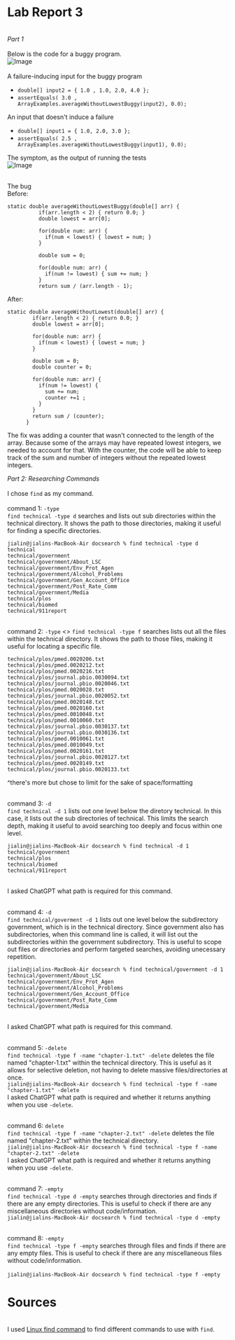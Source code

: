 # Lab Report 3
<br> *Part 1*
<br>
<br> Below is the code for a buggy program.
<br> ![Image](buggyprogram.png)
<br>
<br> A failure-inducing input for the buggy program
- ```double[] input2 = { 1.0 , 1.0, 2.0, 4.0 };```
- ```assertEquals( 3.0 , ArrayExamples.averageWithoutLowestBuggy(input2), 0.0);```  

An input that doesn't induce a failure
- ```double[] input1 = { 1.0, 2.0, 3.0 };```
- ```assertEquals( 2.5 , ArrayExamples.averageWithoutLowestBuggy(input1), 0.0);```

The symptom, as the output of running the tests
<br> ![Image](bug.png)  

<br> The bug  
Before:
```
static double averageWithoutLowestBuggy(double[] arr) {
          if(arr.length < 2) { return 0.0; }
          double lowest = arr[0];

          for(double num: arr) {
            if(num < lowest) { lowest = num; }
          }

          double sum = 0;
  
          for(double num: arr) {
            if(num != lowest) { sum += num; }
          }
          return sum / (arr.length - 1);
```
After:
```
static double averageWithoutLowest(double[] arr) {
        if(arr.length < 2) { return 0.0; }
        double lowest = arr[0];

        for(double num: arr) {
          if(num < lowest) { lowest = num; }
        }

        double sum = 0;
        double counter = 0;

        for(double num: arr) {
          if(num != lowest) { 
            sum += num; 
            counter +=1 ;
          }
        }
        return sum / (counter);
      }
```
The fix was adding a counter that wasn't connected to the length of the array. Because some of the arrays may have repeated lowest integers,
we needed to account for that. With the counter, the code will be able to keep track of the sum and number of integers without the repeated lowest integers.  

*Part 2: Researching Commands*  
<br> I chose ```find``` as my command.  
<br> command 1: ```-type```
<br> ```find technical -type d``` searches and lists out sub directories within the technical directory. It shows the path to those directories, making it useful for finding a specific directories.

```
jialin@jialins-MacBook-Air docsearch % find technical -type d
technical
technical/government
technical/government/About_LSC
technical/government/Env_Prot_Agen
technical/government/Alcohol_Problems
technical/government/Gen_Account_Office
technical/government/Post_Rate_Comm
technical/government/Media
technical/plos
technical/biomed
technical/911report
```
<br> command 2: ```-type```
<> ```find technical -type f``` searches lists out all the files within the technical directory. It shows the path to those files, making it useful for locating a specific file.

```
technical/plos/pmed.0020206.txt
technical/plos/pmed.0020212.txt
technical/plos/pmed.0020216.txt
technical/plos/journal.pbio.0030094.txt
technical/plos/journal.pbio.0020046.txt
technical/plos/pmed.0020028.txt
technical/plos/journal.pbio.0020052.txt
technical/plos/pmed.0020148.txt
technical/plos/pmed.0020160.txt
technical/plos/pmed.0010048.txt
technical/plos/pmed.0010060.txt
technical/plos/journal.pbio.0030137.txt
technical/plos/journal.pbio.0030136.txt
technical/plos/pmed.0010061.txt
technical/plos/pmed.0010049.txt
technical/plos/pmed.0020161.txt
technical/plos/journal.pbio.0020127.txt
technical/plos/pmed.0020149.txt
technical/plos/journal.pbio.0020133.txt
```
^there's more but chose to limit for the sake of space/formatting

<br> command 3: ```-d```
<br> ```find technical -d 1``` lists out one level below the diretory technical. In this case, it lists out the sub directories of technical. This limits the search depth, making it useful to avoid searching too deeply and focus within one level.
```
jialin@jialins-MacBook-Air docsearch % find technical -d 1
technical/government
technical/plos
technical/biomed
technical/911report
```
<br> I asked ChatGPT what path is required for this command.

<br> command 4: ```-d```
<br> ```find technical/goverment -d 1``` lists out one level below the subdirectory government, which is in the technical directory. Since government also has subdirectories, when this command line is called, it will list out the subdirectories within the government subdirectory. This is useful to scope out files or directories and perform targeted searches, avoiding unecessary repetition.

```
jialin@jialins-MacBook-Air docsearch % find technical/government -d 1
technical/government/About_LSC
technical/government/Env_Prot_Agen
technical/government/Alcohol_Problems
technical/government/Gen_Account_Office
technical/government/Post_Rate_Comm
technical/government/Media
```
<br> I asked ChatGPT what path is required for this command.

<br> command 5: ```-delete```
<br> ```find technical -type f -name "chapter-1.txt" -delete``` deletes the file named "chapter-1.txt" within the technical directory. This is useful as it allows for selective deletion, not having to delete massive files/directories at once.
<br> ```jialin@jialins-MacBook-Air docsearch % find technical -type f -name "chapter-1.txt" -delete```
<br> I asked ChatGPT what path is required and whether it returns anything when you use ```-delete```. 

<br> command 6: ```delete```
<br> ```find technical -type f -name "chapter-2.txt" -delete``` deletes the file named "chapter-2.txt" within the technical directory.
<br> ```jialin@jialins-MacBook-Air docsearch % find technical -type f -name "chapter-2.txt" -delete```
<br> I asked ChatGPT what path is required and whether it returns anything when you use ```-delete```. 

<br> command 7: ```-empty```
<br> ```find technical -type d -empty``` searches through directories and finds if there are any empty directories. This is useful to check if there are any miscellaneous directories without code/information.
<br> ```jialin@jialins-MacBook-Air docsearch % find technical -type d -empty```

<br> command 8: ```-empty```
<br> ```find technical -type f -empty``` searches through files and finds if there are any empty files. This is useful to check if there are any miscellaneous files without code/information.  
<br> ```jialin@jialins-MacBook-Air docsearch % find technical -type f -empty```


# Sources
<br> I used [Linux find command](https://www.computerhope.com/unix/ufind.htm) to find different commands to use with ```find```.
